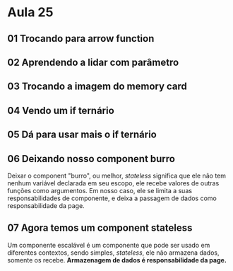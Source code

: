 # Aula 25

## 01 Trocando para arrow function

## 02 Aprendendo a lidar com parâmetro

## 03 Trocando a imagem do memory card

## 04 Vendo um if ternário

## 05 Dá para usar mais o if ternário

## 06 Deixando nosso component burro

Deixar o component "burro", ou melhor, _stateless_ significa que ele não tem nenhum variável declarada em seu escopo, ele recebe valores de outras funções como argumentos. Em nosso caso, ele se limita a suas responsabilidades de componente, e deixa a passagem de dados como responsabilidade da page.

## 07 Agora temos um component stateless

Um componente escalável é um componente que pode ser usado em diferentes contextos, sendo simples, _stateless_, ele não armazena dados, somente os recebe. **Armazenagem de dados é responsabilidade da page.**